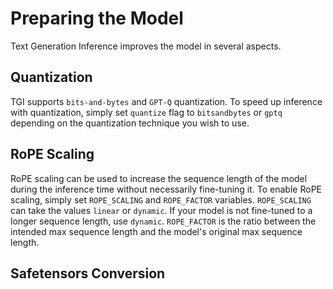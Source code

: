# Preparing the Model

Text Generation Inference improves the model in several aspects. 

## Quantization

TGI supports `bits-and-bytes` and `GPT-Q` quantization. To speed up inference with quantization, simply set `quantize` flag to `bitsandbytes` or `gptq` depending on the quantization technique you wish to use. 


## RoPE Scaling

RoPE scaling can be used to increase the sequence length of the model during the inference time without necessarily fine-tuning it. To enable RoPE scaling, simply set `ROPE_SCALING` and `ROPE_FACTOR` variables. `ROPE_SCALING` can take the values `linear` or `dynamic`. If your model is not fine-tuned to a longer sequence length, use `dynamic`. `ROPE_FACTOR` is the ratio between the intended max sequence length and the model's original max sequence length.

## Safetensors Conversion

